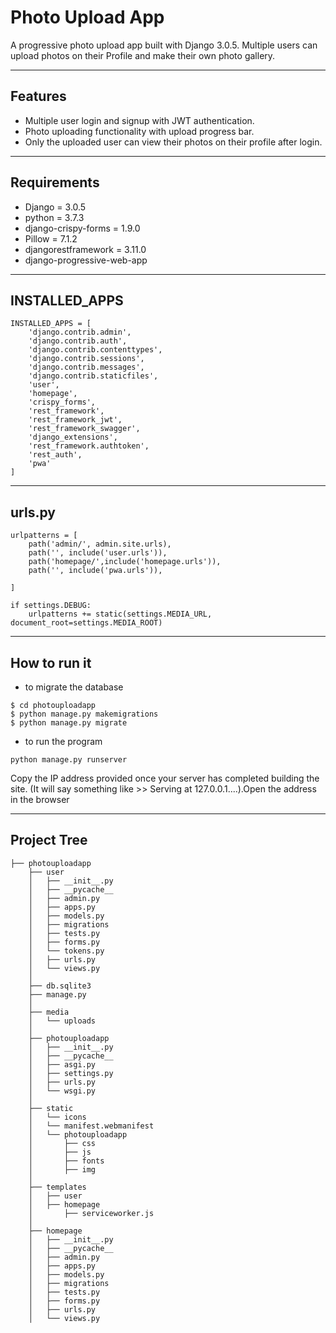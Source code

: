 # Photo Upload App
A progressive photo upload app built with Django 3.0.5. Multiple users can upload photos on their Profile and make their own photo gallery.
***
## Features
- Multiple user login and signup with JWT authentication.
- Photo uploading functionality with upload progress bar.
- Only the uploaded user can view their photos on their profile after login.
***
## Requirements
- Django = 3.0.5
- python = 3.7.3
- django-crispy-forms = 1.9.0
- Pillow = 7.1.2
- djangorestframework = 3.11.0
- django-progressive-web-app
***
## INSTALLED_APPS
```
INSTALLED_APPS = [
    'django.contrib.admin',
    'django.contrib.auth',
    'django.contrib.contenttypes',
    'django.contrib.sessions',
    'django.contrib.messages',
    'django.contrib.staticfiles',
    'user',
    'homepage',
    'crispy_forms',
    'rest_framework',
    'rest_framework_jwt',
    'rest_framework_swagger',
    'django_extensions',
    'rest_framework.authtoken',
    'rest_auth',
    'pwa'
]
```
***
## urls.py
```
urlpatterns = [
    path('admin/', admin.site.urls),
    path('', include('user.urls')),
    path('homepage/',include('homepage.urls')),
    path('', include('pwa.urls')),
    
]

if settings.DEBUG:
    urlpatterns += static(settings.MEDIA_URL, document_root=settings.MEDIA_ROOT)
```
***
## How to run it
- to migrate the database
```
$ cd photouploadapp
$ python manage.py makemigrations
$ python manage.py migrate
```
- to run the program
```
python manage.py runserver
```
Copy the IP address provided once your server has completed building the site. (It will say something like >> Serving at 127.0.0.1....).Open the address in the browser
***
## Project Tree
```
├── photouploadapp
    ├── user
    │   ├── __init__.py
    │   ├── __pycache__
    │   ├── admin.py
    │   ├── apps.py
    │   ├── models.py
    │   ├── migrations
    │   ├── tests.py
    │   ├── forms.py
    │   └── tokens.py
    │   ├── urls.py
    │   └── views.py
    │
    ├── db.sqlite3
    ├── manage.py
    │
    ├── media   
    │   └── uploads
    │
    ├── photouploadapp
    │   ├── __init__.py
    │   ├── __pycache__
    │   ├── asgi.py
    │   ├── settings.py
    │   ├── urls.py
    │   └── wsgi.py
    │
    ├── static
    │   └── icons
    │   └── manifest.webmanifest
    │   └── photouploadapp
    │       ├── css
    │       ├── js
    │       ├── fonts
    │       ├── img
    │
    ├── templates
    │   ├── user
    │   ├── homepage
    │       ├── serviceworker.js
    │
    ├── homepage
    │   ├── __init__.py
    │   ├── __pycache__
    │   ├── admin.py
    │   ├── apps.py
    │   ├── models.py
    │   ├── migrations
    │   ├── tests.py
    │   ├── forms.py
    │   ├── urls.py
    │   └── views.py
 ```
